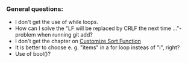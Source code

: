 ### General questions:

- I don't get the use of while loops.
- How can I solve the "LF will be replaced by CRLF the next time ..."-problem when running git add?
- I don't get the chapter on [Customize Sort Function](https://www.w3schools.com/python/python_lists_sort.asp)
- It is better to choose e. g. "items" in a for loop insteas of "i", right?
- Use of bool()?

